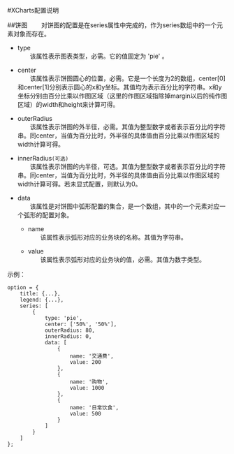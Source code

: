 #XCharts配置说明

##饼图
&emsp;&emsp;对饼图的配置是在series属性中完成的，作为series数组中的一个元素对象而存在。  

- type  
&emsp;&emsp;该属性表示图表类型，必需。它的值固定为 'pie' 。  

- center  
&emsp;&emsp;该属性表示饼图圆心的位置，必需。它是一个长度为2的数组，center[0]和center[1]分别表示圆心的x和y坐标。其值均为表示百分比的字符串。x和y坐标分别由百分比乘以作图区域（这里的作图区域指除掉margin以后的纯作图区域）的width和height来计算可得。  

- outerRadius  
&emsp;&emsp;该属性表示饼图的外半径，必需。其值为整型数字或者表示百分比的字符串。同center，当值为百分比时，外半径的具体值由百分比乘以作图区域的width计算可得。  

- innerRadius``(可选)``  
&emsp;&emsp;该属性表示饼图的内半径，可选。其值为整型数字或者表示百分比的字符串。同center，当值为百分比时，外半径的具体值由百分比乘以作图区域的width计算可得。若未显式配置，则默认为0。  

- data  
&emsp;&emsp;该属性是对饼图中弧形配置的集合，是一个数组，其中的一个元素对应一个弧形的配置对象。  

  * name  
  &emsp;&emsp;该属性表示弧形对应的业务块的名称。其值为字符串。 
  
  * value  
  &emsp;&emsp;该属性表示弧形对应的业务块的值，必需。其值为数字类型。  
  
示例：  

	option = {
		title: {...},
		legend: {...},
		series: [
			{
				type: 'pie',
				center: ['50%', '50%'],
				outerRadius: 80,
				innerRadius: 0,
				data: [
					{
						name: '交通费',
						value: 200
					},
					{
						name: '购物',
						value: 1000
					},
					{
						name: '日常饮食',
						value: 500
					}
				]
			}		
		]
	};  